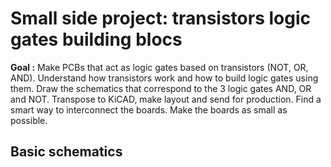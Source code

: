 # Small side project: transistors logic gates building blocs

__Goal :__ Make PCBs that act as logic gates based on transistors (NOT, OR, AND). Understand how transistors work and how to build logic gates using them. Draw the schematics that correspond to the 3 logic gates AND, OR and NOT. Transpose to KiCAD, make layout and send for production. Find a smart way to interconnect the boards. Make the boards as small as possible.

## Basic schematics
